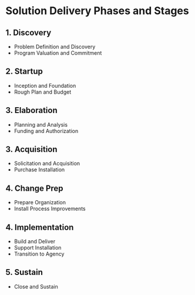 # Solution Delivery Phases and Stages

## 1. Discovery
* Problem Definition and Discovery
* Program Valuation and Commitment

## 2. Startup
* Inception and Foundation
* Rough Plan and Budget

## 3. Elaboration
* Planning and Analysis
* Funding and Authorization

## 3. Acquisition
* Solicitation and Acquisition
* Purchase Installation

## 4. Change Prep
* Prepare Organization
* Install Process Improvements

## 4. Implementation
* Build and Deliver
* Support Installation
* Transition to Agency

## 5. Sustain
* Close and Sustain
